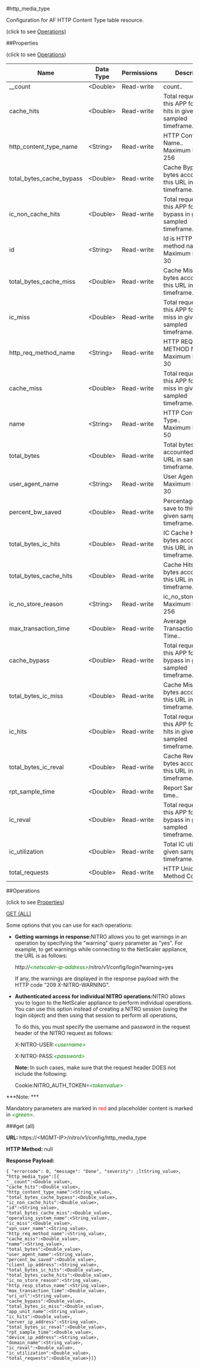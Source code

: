 #http_media_type



Configuration for AF HTTP Content Type table resource.

<span>(click to see [Operations](#operations))</span>



##Properties 

<span>(click to see [Operations](#operations))</span>





<table><thead><tr><th>Name</th><th>Data Type</th><th>Permissions</th><th>Description</th></tr></thead><tbody><tr><td>__count</td><td>&lt;Double></td><td>Read-write</td><td>count..</td></tr><tr><td>cache_hits</td><td>&lt;Double></td><td>Read-write</td><td>Total requests to this APP for cache hits in given sampled timeframe..</td></tr><tr><td>http_content_type_name</td><td>&lt;String></td><td>Read-write</td><td>HTTP Content TYPE Name..<br>Maximum length = 256</td></tr><tr><td>total_bytes_cache_bypass</td><td>&lt;Double></td><td>Read-write</td><td>Cache Bypass total bytes accounted by this URL in sampled timeframe..</td></tr><tr><td>ic_non_cache_hits</td><td>&lt;Double></td><td>Read-write</td><td>Total requests to this APP for cache bypass in given sampled timeframe..</td></tr><tr><td>id</td><td>&lt;String></td><td>Read-write</td><td>Id is HTTP req method name..<br>Maximum length = 30</td></tr><tr><td>total_bytes_cache_miss</td><td>&lt;Double></td><td>Read-write</td><td>Cache Miss total bytes accounted by this URL in sampled timeframe..</td></tr><tr><td>ic_miss</td><td>&lt;Double></td><td>Read-write</td><td>Total requests to this APP for cache miss in given sampled timeframe..</td></tr><tr><td>http_req_method_name</td><td>&lt;String></td><td>Read-write</td><td>HTTP REQ METHOD Name..<br>Maximum length = 30</td></tr><tr><td>cache_miss</td><td>&lt;Double></td><td>Read-write</td><td>Total requests to this APP for cache miss in given sampled timeframe..</td></tr><tr><td>name</td><td>&lt;String></td><td>Read-write</td><td>HTTP Content Type..<br>Maximum length = 50</td></tr><tr><td>total_bytes</td><td>&lt;Double></td><td>Read-write</td><td>Total bytes accounted by this URL in sampled timeframe..</td></tr><tr><td>user_agent_name</td><td>&lt;String></td><td>Read-write</td><td>User Agent Name..<br>Maximum length = 30</td></tr><tr><td>percent_bw_saved</td><td>&lt;Double></td><td>Read-write</td><td>Percentage of bw save to this APP in given sampled timeframe..</td></tr><tr><td>total_bytes_ic_hits</td><td>&lt;Double></td><td>Read-write</td><td>IC Cache Hits total bytes accounted by this URL in sampled timeframe..</td></tr><tr><td>total_bytes_cache_hits</td><td>&lt;Double></td><td>Read-write</td><td>Cache Hits total bytes accounted by this URL in sampled timeframe..</td></tr><tr><td>ic_no_store_reason</td><td>&lt;String></td><td>Read-write</td><td>ic_no_store_reason..<br>Maximum length = 256</td></tr><tr><td>max_transaction_time</td><td>&lt;Double></td><td>Read-write</td><td>Average Transaction END Time..</td></tr><tr><td>cache_bypass</td><td>&lt;Double></td><td>Read-write</td><td>Total requests to this APP for cache bypass in given sampled timeframe..</td></tr><tr><td>total_bytes_ic_miss</td><td>&lt;Double></td><td>Read-write</td><td>Cache Miss total bytes accounted by this URL in sampled timeframe..</td></tr><tr><td>ic_hits</td><td>&lt;Double></td><td>Read-write</td><td>Total requests to this APP for cache hits in given sampled timeframe..</td></tr><tr><td>total_bytes_ic_reval</td><td>&lt;Double></td><td>Read-write</td><td>Cache Reval total bytes accounted by this URL in sampled timeframe..</td></tr><tr><td>rpt_sample_time</td><td>&lt;Double></td><td>Read-write</td><td>Report Sample time..</td></tr><tr><td>ic_reval</td><td>&lt;Double></td><td>Read-write</td><td>Total requests to this APP for cache bypass in given sampled timeframe..</td></tr><tr><td>ic_utilization</td><td>&lt;Double></td><td>Read-write</td><td>Total IC utilization in given sampled timeframe..</td></tr><tr><td>total_requests</td><td>&lt;Double></td><td>Read-write</td><td>HTTP Unique Method Count..</td></tr></tbody></table>

##Operations 

<span>(click to see [Properties](#properties))</span>





[GET (ALL)](#get-all)





Some options that you can use for each operations:

<ul><li><p><b>Getting warnings in response:</b>NITRO allows you to get warnings in an operation by specifying the "warning" query parameter as "yes". For example, to get warnings while connecting to the NetScaler appliance, the URL is as follows:</p><p>http://<span style="color:green;font-style:italic;">&lt;netscaler-ip-address&gt;</span>/nitro/v1/config/login?warning=yes</p><p>If any, the warnings are displayed in the response payload with the HTTP code "209 X-NITRO-WARNING".</p></li><li><p><b>Authenticated access for individual NITRO operations:</b>NITRO allows you to logon to the NetScaler appliance to perform individual operations. You can use this option instead of creating a NITRO session (using the login object) and then using that session to perform all operations,</p><p>To do this, you must specify the username and password in the request header of the NITRO request as follows:</p><p>X-NITRO-USER:<span style="color:green;font-style:italic;">&lt;username&gt;</span></p><p>X-NITRO-PASS:<span style="color:green;font-style:italic;">&lt;password&gt;</span></p><p><b>Note: </b>In such cases, make sure that the request header DOES not include the following:</p><p>Cookie:NITRO_AUTH_TOKEN=<span style="color:green;font-style:italic;">&lt;tokenvalue&gt;</span></p></li></ul>







***Note: *** 

Mandatory parameters are marked in <span style="color:#FF0000;">red</span> and placeholder content is marked in <span style="color:green;font-style:italic">&lt;green&gt;</span>.



###get (all)







<b>URL: </b>https://&lt;MGMT-IP&gt;/nitro/v1/config/http_media_type

<b>HTTP Method: </b>null

<b>Response Payload: </b>
```
{ "errorcode": 0, "message": "Done", "severity": ;ltString_value>, "http_media_type":[{
"__count":<Double_value>,
"cache_hits":<Double_value>,
"http_content_type_name":<String_value>,
"total_bytes_cache_bypass":<Double_value>,
"ic_non_cache_hits":<Double_value>,
"id":<String_value>,
"total_bytes_cache_miss":<Double_value>,
"operating_system_name":<String_value>,
"ic_miss":<Double_value>,
"vpn_user_name":<String_value>,
"http_req_method_name":<String_value>,
"cache_miss":<Double_value>,
"name":<String_value>,
"total_bytes":<Double_value>,
"user_agent_name":<String_value>,
"percent_bw_saved":<Double_value>,
"client_ip_address":<String_value>,
"total_bytes_ic_hits":<Double_value>,
"total_bytes_cache_hits":<Double_value>,
"ic_no_store_reason":<String_value>,
"http_resp_status_name":<String_value>,
"max_transaction_time":<Double_value>,
"uri_url":<String_value>,
"cache_bypass":<Double_value>,
"total_bytes_ic_miss":<Double_value>,
"app_unit_name":<String_value>,
"ic_hits":<Double_value>,
"server_ip_address":<String_value>,
"total_bytes_ic_reval":<Double_value>,
"rpt_sample_time":<Double_value>,
"device_ip_address":<String_value>,
"domain_name":<String_value>,
"ic_reval":<Double_value>,
"ic_utilization":<Double_value>,
"total_requests":<Double_value>}]}
```







